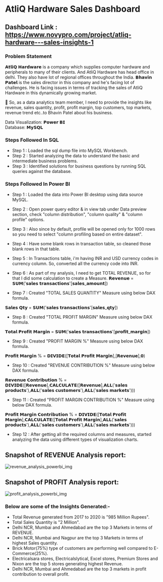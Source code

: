 
# AtliQ Hardware Sales Dashboard

## Dashboard Link : https://www.novypro.com/project/atliq-hardware---sales-insights-1 

### Problem Statement
𝗔𝘁𝗹𝗶𝗤 𝗛𝗮𝗿𝗱𝘄𝗮𝗿𝗲 is a company which supplies computer hardware and peripherals to many of their clients. And AtliQ Hardware has head office in delhi. They also have lot of regional offices throughout the India.
𝗕𝗵𝗮𝘃𝗶𝗻 𝗣𝗮𝘁𝗲𝗹 is the sales director in this company and he's facing lot of challenges. He is facing issues in terms of tracking the sales of AtliQ Hardware in this dynamically growing market.

🎯 So, as a data analytics team member, I need to provide the insights like revenue, sales quantity, profit, profit margin, top customers, top markets, revenue trend etc..to Bhavin Patel about his business.

Data Visualization: 𝗣𝗼𝘄𝗲𝗿 𝗕𝗜  
Database: 𝗠𝘆𝗦𝗤𝗟

### Steps Followed In SQL 

- Step 1 :  Loaded the sql dump file into MySQL Workbench.
- Step 2 :  Started analyzing the data to understand the basic and intermediate business problems.
- Step 3 : Identified solutions for business questions by running SQL queries against the database.

### Steps Followed In Power BI 

- Step 1 : Loaded the data into Power BI desktop using data source MySQL.
- Step 2 : Open power query editor & in view tab under Data preview section, check "column distribution", "column quality" & "column profile" options.
- Step 3 : Also since by default, profile will be opened only for 1000 rows so you need to select "column profiling based on entire dataset".
- Step 4 : Have some blank rows in transaction table, so cleaned those blank rows in that table.

- Step 5 : In Transactions table, i'm having INR and USD currency codes in currency column. So, converted all the currency code into INR.

- Step 6 : As part of my analysis, I need to get TOTAL REVENUE, so for that I did some calculation to create a Measure.
𝗥𝗲𝘃𝗲𝗻𝘂𝗲 = 𝗦𝗨𝗠('𝘀𝗮𝗹𝗲𝘀 𝘁𝗿𝗮𝗻𝘀𝗮𝗰𝘁𝗶𝗼𝗻𝘀'[𝘀𝗮𝗹𝗲𝘀_𝗮𝗺𝗼𝘂𝗻𝘁])

- Step 7 : Created "TOTAL SALES QUANTITY" Measure using below DAX formula.

𝗦𝗮𝗹𝗲𝘀 𝗤𝘁𝘆 = 𝗦𝗨𝗠('𝘀𝗮𝗹𝗲𝘀 𝘁𝗿𝗮𝗻𝘀𝗮𝗰𝘁𝗶𝗼𝗻𝘀'[𝘀𝗮𝗹𝗲𝘀_𝗾𝘁𝘆])

- Step 8 : Created "TOTAL PROFIT MARGIN" Measure using below DAX formula.

𝗧𝗼𝘁𝗮𝗹 𝗣𝗿𝗼𝗳𝗶𝘁 𝗠𝗮𝗿𝗴𝗶𝗻 = 𝗦𝗨𝗠('𝘀𝗮𝗹𝗲𝘀 𝘁𝗿𝗮𝗻𝘀𝗮𝗰𝘁𝗶𝗼𝗻𝘀'[𝗽𝗿𝗼𝗳𝗶𝘁_𝗺𝗮𝗿𝗴𝗶𝗻]) 

- Step 9 : Created "PROFIT MARGIN %" Measure using below DAX formula.

𝗣𝗿𝗼𝗳𝗶𝘁 𝗠𝗮𝗿𝗴𝗶𝗻 % = 𝗗𝗜𝗩𝗜𝗗𝗘([𝗧𝗼𝘁𝗮𝗹 𝗣𝗿𝗼𝗳𝗶𝘁 𝗠𝗮𝗿𝗴𝗶𝗻],[𝗥𝗲𝘃𝗲𝗻𝘂𝗲],𝟬) 

- Step 10 : Created "REVENUE CONTRIBUTION %" Measure using below DAX formula.

𝗥𝗲𝘃𝗲𝗻𝘂𝗲 𝗖𝗼𝗻𝘁𝗿𝗶𝗯𝘂𝘁𝗶𝗼𝗻 % = 𝗗𝗜𝗩𝗜𝗗𝗘([𝗥𝗲𝘃𝗲𝗻𝘂𝗲],𝗖𝗔𝗟𝗖𝗨𝗟𝗔𝗧𝗘([𝗥𝗲𝘃𝗲𝗻𝘂𝗲],𝗔𝗟𝗟('𝘀𝗮𝗹𝗲𝘀 𝗽𝗿𝗼𝗱𝘂𝗰𝘁𝘀'),𝗔𝗟𝗟('𝘀𝗮𝗹𝗲𝘀 𝗰𝘂𝘀𝘁𝗼𝗺𝗲𝗿𝘀'),𝗔𝗟𝗟('𝘀𝗮𝗹𝗲𝘀 𝗺𝗮𝗿𝗸𝗲𝘁𝘀'))) 

- Step 11 : Created "PROFIT MARGIN CONTRIBUTION %" Measure using below DAX formula.

𝗣𝗿𝗼𝗳𝗶𝘁 𝗠𝗮𝗿𝗴𝗶𝗻 𝗖𝗼𝗻𝘁𝗿𝗶𝗯𝘂𝘁𝗶𝗼𝗻 % = 𝗗𝗜𝗩𝗜𝗗𝗘([𝗧𝗼𝘁𝗮𝗹 𝗣𝗿𝗼𝗳𝗶𝘁 𝗠𝗮𝗿𝗴𝗶𝗻],𝗖𝗔𝗟𝗖𝗨𝗟𝗔𝗧𝗘([𝗧𝗼𝘁𝗮𝗹 𝗣𝗿𝗼𝗳𝗶𝘁 𝗠𝗮𝗿𝗴𝗶𝗻],𝗔𝗟𝗟('𝘀𝗮𝗹𝗲𝘀 𝗽𝗿𝗼𝗱𝘂𝗰𝘁𝘀'),𝗔𝗟𝗟('𝘀𝗮𝗹𝗲𝘀 𝗰𝘂𝘀𝘁𝗼𝗺𝗲𝗿𝘀'),𝗔𝗟𝗟('𝘀𝗮𝗹𝗲𝘀 𝗺𝗮𝗿𝗸𝗲𝘁𝘀'))) 

- Step 12 : After getting all the required columns and measures, started analyzing the data using different types of visualization charts.

## Snapshot of REVENUE Analysis report:

![revenue_analysis_powerbi_img](https://github.com/saikrishnatummidi/AtliQHardware_Sales-Analysis_Power-BI_Project/assets/108604409/a9c69df1-b1c2-43c4-92d3-6e4570431411)


## Snapshot of PROFIT Analysis report:

![profit_analysis_powerbi_img](https://github.com/saikrishnatummidi/AtliQHardware_Sales-Analysis_Power-BI_Project/assets/108604409/11beb7bd-adb8-4bdf-aa4a-6a724a89ba63)

### Below are some of the Insights Generated:-

- Total Revenue generated from 2017 to 2020 is "985 Million Rupees".
- Total Sales Quantity is "2 Million".
- Delhi NCR, Mumbai and Ahmedabad are the top 3 Markets in terms of REVENUE.
- Delhi NCR, Mumbai and Nagpur are the top 3 Markets in terms of highest Sales quantity.
- Brick Motor(75%) type of customers are performing well compared to E-Commerce(25%).
- Electricalsara stores, Electricalslytical, Excel stores, Premium Stores and Nixon are the top 5 stores generating highest Revenue.
- Delhi NCR, Mumbai and Ahmedabad are the top 3 markets in profit contribution to overall profit.
